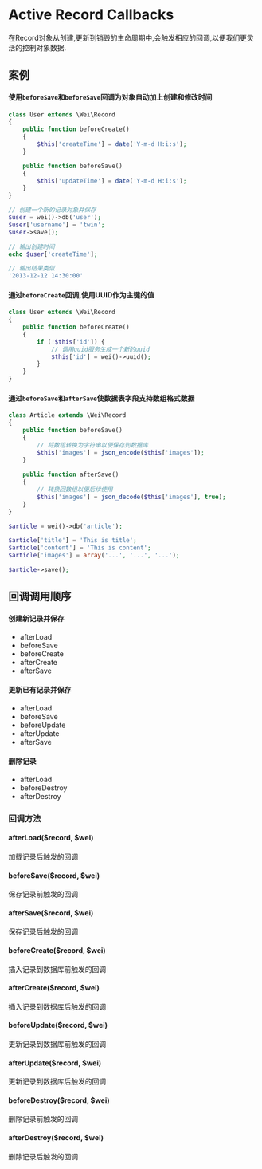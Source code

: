 Active Record Callbacks
=======================

在Record对象从创建,更新到销毁的生命周期中,会触发相应的回调,以便我们更灵活的控制对象数据.

案例
----

#### 使用`beforeSave`和`beforeSave`回调为对象自动加上创建和修改时间

```php
class User extends \Wei\Record
{
    public function beforeCreate()
    {
        $this['createTime'] = date('Y-m-d H:i:s');
    }

    public function beforeSave()
    {
        $this['updateTime'] = date('Y-m-d H:i:s');
    }
}

// 创建一个新的记录对象并保存
$user = wei()->db('user');
$user['username'] = 'twin';
$user->save();

// 输出创建时间
echo $user['createTime'];

// 输出结果类似
'2013-12-12 14:30:00'
```

#### 通过`beforeCreate`回调,使用UUID作为主键的值

```php
class User extends \Wei\Record
{
    public function beforeCreate()
    {
        if (!$this['id']) {
            // 调用uuid服务生成一个新的uuid
            $this['id'] = wei()->uuid();
        }
    }
}
```

#### 通过`beforeSave`和`afterSave`使数据表字段支持数组格式数据

```php
class Article extends \Wei\Record
{
    public function beforeSave()
    {
        // 将数组转换为字符串以便保存到数据库
        $this['images'] = json_encode($this['images']);
    }
    
    public function afterSave()
    {
        // 转换回数组以便后续使用
        $this['images'] = json_decode($this['images'], true);
    }
}

$article = wei()->db('article');

$article['title'] = 'This is title';
$article['content'] = 'This is content';
$article['images'] = array('...', '...', '...');

$article->save();
```

回调调用顺序
-----------

#### 创建新记录并保存

* afterLoad
* beforeSave
* beforeCreate
* afterCreate
* afterSave

#### 更新已有记录并保存

* afterLoad
* beforeSave
* beforeUpdate
* afterUpdate
* afterSave

#### 删除记录

* afterLoad
* beforeDestroy
* afterDestroy

### 回调方法

#### afterLoad($record, $wei)
加载记录后触发的回调

#### beforeSave($record, $wei)
保存记录前触发的回调

#### afterSave($record, $wei)
保存记录后触发的回调

#### beforeCreate($record, $wei)
插入记录到数据库前触发的回调

#### afterCreate($record, $wei)
插入记录到数据库后触发的回调

#### beforeUpdate($record, $wei)
更新记录到数据库前触发的回调

#### afterUpdate($record, $wei)
更新记录到数据库后触发的回调

#### beforeDestroy($record, $wei)
删除记录前触发的回调

#### afterDestroy($record, $wei)
删除记录后触发的回调